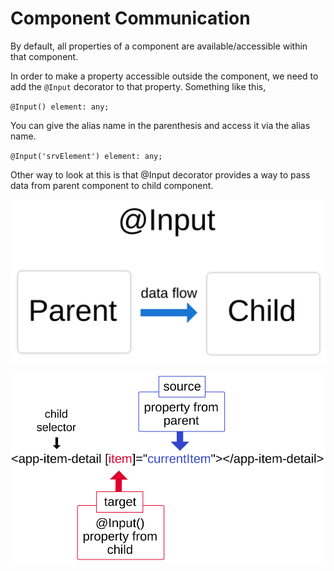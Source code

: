 # Component Communication

By default, all properties of a component are available/accessible within that component.

In order to make a property accessible outside the component, we need to add the
`@Input` decorator to that property. Something like this, 

`@Input() element: any;`

You can give the alias name in the parenthesis and access it via the alias name.

`@Input('srvElement') element: any;`

Other way to look at this is that @Input decorator provides a way to pass data from parent component to child component.

![Input](/images/input.svg "Input")


![Input](/images/input-diagram-target-source.svg "Input")